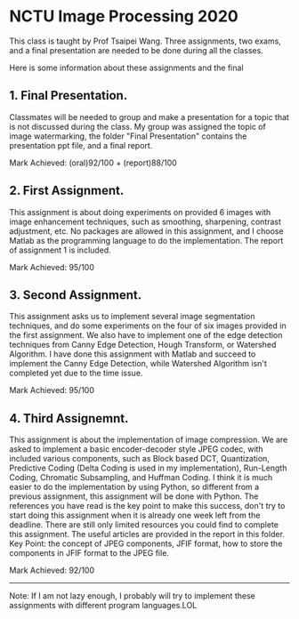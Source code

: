 # NCTU Image Processing 2020
This class is taught by Prof Tsaipei Wang.
Three assignments, two exams, and a final presentation are needed to be done during all the classes.

Here is some information about these assignments and the final 
## 1. Final Presentation.
Classmates will be needed to group and make a presentation for a topic that is not discussed during the class.
My group was assigned the topic of image watermarking, the folder "Final Presentation" contains the presentation ppt file, and a final report.

Mark Achieved: (oral)92/100 + (report)88/100

## 2. First Assignment.
This assignment is about doing experiments on provided 6 images with image enhancement techniques, such as smoothing, sharpening, contrast adjustment, etc.
No packages are allowed in this assignment, and I choose Matlab as the programming language to do the implementation.
The report of assignment 1 is included.

Mark Achieved: 95/100

## 3. Second Assignment.
This assignment asks us to implement several image segmentation techniques, and do some experiments on the four of six images provided in the first assignment.
We also have to implement one of the edge detection techniques from Canny Edge Detection, Hough Transform, or Watershed Algorithm.
I have done this assignment with Matlab and succeed to implement the Canny Edge Detection, while Watershed Algorithm isn't completed yet due to the time issue.

Mark Achieved: 95/100

## 4. Third Assignemnt.
This assignment is about the implementation of image compression. We are asked to implement a basic encoder-decoder style JPEG codec, with included various components, such as Block based DCT, Quantization, Predictive Coding (Delta Coding is used in my implementation), Run-Length Coding, Chromatic Subsampling, and Huffman Coding.
I think it is much easier to do the implementation by using Python, so different from a previous assignment, this assignment will be done with Python.
The references you have read is the key point to make this success, don't try to start doing this assignment when it is already one week left from the deadline. There are still only limited resources you could find to complete this assignment.
The useful articles are provided in the report in this folder. Key Point: the concept of JPEG components, JFIF format, how to store the components in JFIF format to the JPEG file.

Mark Achieved: 92/100


---
Note: If I am not lazy enough, I probably will try to implement these assignments with different program languages.LOL
